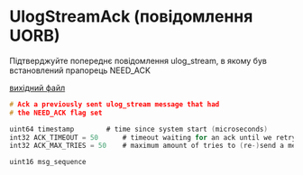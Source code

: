 # UlogStreamAck (повідомлення UORB)

Підтверджуйте попереднє повідомлення ulog_stream, в якому був встановлений прапорець NEED_ACK

[вихідний файл](https://github.com/PX4/PX4-Autopilot/blob/release/1.15/msg/UlogStreamAck.msg)

```c
# Ack a previously sent ulog_stream message that had
# the NEED_ACK flag set

uint64 timestamp        # time since system start (microseconds)
int32 ACK_TIMEOUT = 50      # timeout waiting for an ack until we retry to send the message [ms]
int32 ACK_MAX_TRIES = 50    # maximum amount of tries to (re-)send a message, each time waiting ACK_TIMEOUT ms

uint16 msg_sequence

```
